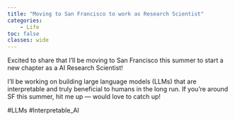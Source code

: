 ```yaml
---
title: "Moving to San Francisco to work as Research Scientist"
categories: 
    - Life
toc: false
classes: wide
---
```


Excited to share that I’ll be moving to San Francisco this summer to 
start a new chapter as a AI Research Scientist!

I’ll be working on building large language models (LLMs) that are 
interpretable and truly beneficial to humans in the long run. 
If you’re around SF this summer, hit me up — would love to catch up!

#LLMs #Interpretable_AI